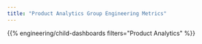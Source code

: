 ```yaml
---
title: "Product Analytics Group Engineering Metrics"
---
```


{{% engineering/child-dashboards filters="Product Analytics" %}}
